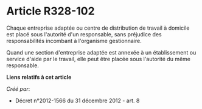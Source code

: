 # Article R328-102

Chaque entreprise adaptée ou centre de distribution de travail à domicile est placé sous l'autorité d'un responsable, sans
préjudice des responsabilités incombant à l'organisme gestionnaire. 

Quand une section d'entreprise adaptée est annexée à un établissement ou service d'aide par le travail, elle peut être placée
sous l'autorité du même responsable.

**Liens relatifs à cet article**

_Créé par_:

  - Décret n°2012-1566 du 31 décembre 2012 - art. 8
